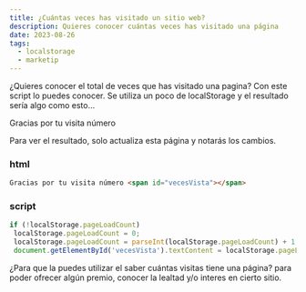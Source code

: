 ```yaml
---
title: ¿Cuántas veces has visitado un sitio web?
description: Quieres conocer cuántas veces has visitado una página
date: 2023-08-26
tags:
  - localstorage
  - marketip
---
```

¿Quieres conocer el total de veces que has visitado una pagina? Con este script lo puedes conocer. Se utiliza un poco de localStorage y el resultado sería algo como esto...

Gracias por tu visita número <span id="vecesVista"></span>
<script>
    if (!localStorage.pageLoadCount)
        localStorage.pageLoadCount = 0;
    localStorage.pageLoadCount = parseInt(localStorage.pageLoadCount) + 1;
    document.getElementById('vecesVista').textContent = localStorage.pageLoadCount;
</script>

Para ver el resultado, solo actualiza esta página y notarás los cambios.

### html

```html
Gracias por tu visita número <span id="vecesVista"></span>
```

### script

```js
if (!localStorage.pageLoadCount)
 localStorage.pageLoadCount = 0;
 localStorage.pageLoadCount = parseInt(localStorage.pageLoadCount) + 1;
 document.getElementById('vecesVista').textContent = localStorage.pageLoadCount;
```

¿Para que la puedes utilizar el saber cuántas visitas tiene una página? para poder ofrecer algún premio, conocer la lealtad y/o interes en cierto sitio. 

